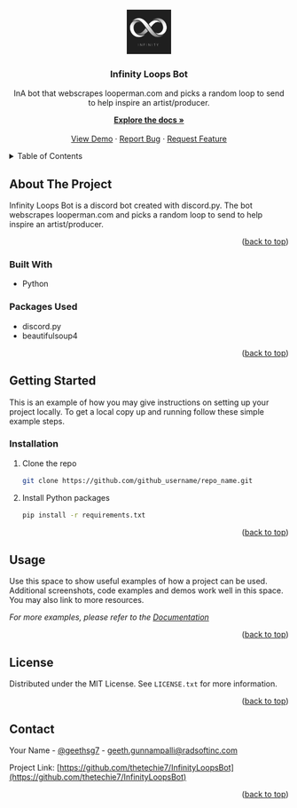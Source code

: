 <div id="top"></div>



<!-- PROJECT LOGO -->
<br />
<div align="center">
  <a href="https://github.com/thetechie7/InfinityLoopsBot">
    <img src="images/logo.png" alt="Logo" width="80" height="80">
  </a>

<h3 align="center">Infinity Loops Bot </h3>

  <p align="center">
InA bot that webscrapes looperman.com and picks a random loop to send to help inspire an artist/producer.

   <a href="https://github.com/thetechie7/InfinityLoopsBot"><strong>Explore the docs »</strong></a>
    <br />
    <br />
    <a href="https://github.com/thetechie7/InfinityLoopsBot">View Demo</a>
    ·
    <a href="https://github.com/thetechie7/InfinityLoopsBot">Report Bug</a>
    ·
    <a href="https://github.com/thetechie7/InfinityLoopsBot/issues">Request Feature</a>
  </p>
</div>



<!-- TABLE OF CONTENTS -->
<details>
  <summary>Table of Contents</summary>
  <ol>
    <li>
      <a href="#about-the-project">About The Project</a>
      <ul>
        <li><a href="#built-with">Built With</a></li>
      </ul>
    </li>
    <li>
      <a href="#getting-started">Getting Started</a>
      <ul>
        <li><a href="#installation">Installation</a></li>
      </ul>
    </li>
    <li><a href="#usage">Usage</a></li>
    <li><a href="#license">License</a></li>
    <li><a href="#contact">Contact</a></li>
  </ol>
</details>



<!-- ABOUT THE PROJECT -->
## About The Project


Infinity Loops Bot is a discord bot created with discord.py. The bot webscrapes looperman.com and picks a random loop to send to help inspire an artist/producer.

<p align="right">(<a href="#top">back to top</a>)</p>

### Built With

* Python

### Packages Used

* discord.py
* beautifulsoup4


<p align="right">(<a href="#top">back to top</a>)</p>


<!-- GETTING STARTED -->
## Getting Started

This is an example of how you may give instructions on setting up your project locally.
To get a local copy up and running follow these simple example steps.

### Installation

1. Clone the repo
   ```sh
   git clone https://github.com/github_username/repo_name.git
   ```
2. Install Python packages
   ```sh
   pip install -r requirements.txt
   ```


<p align="right">(<a href="#top">back to top</a>)</p>



<!-- USAGE EXAMPLES -->
## Usage

Use this space to show useful examples of how a project can be used. Additional screenshots, code examples and demos work well in this space. You may also link to more resources.

_For more examples, please refer to the [Documentation](https://example.com)_

<p align="right">(<a href="#top">back to top</a>)</p>



<!-- LICENSE -->
## License

Distributed under the MIT License. See `LICENSE.txt` for more information.

<p align="right">(<a href="#top">back to top</a>)</p>



<!-- CONTACT -->
## Contact

Your Name - [@geethsg7](https://instagram.com/geethsg7) - geeth.gunnampalli@radsoftinc.com

Project Link: [https://github.com/thetechie7/InfinityLoopsBot](https://github.com/thetechie7/InfinityLoopsBot)

<p align="right">(<a href="#top">back to top</a>)</p>



